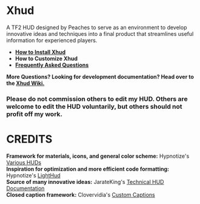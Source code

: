 # Xhud
A TF2 HUD designed by Peaches to serve as an environment to develop innovative ideas and techniques into a final product that streamlines useful information for experienced players.
* **[How to Install Xhud](https://github.com/PapaPeach/xhud/wiki/How-To-Install)**
* **How to Customize Xhud**
* **[Frequently Asked Questions](https://github.com/PapaPeach/xhud/wiki/Frequently-Asked-Questions)**

**More Questions? Looking for development documentation? Head over to the [Xhud Wiki.](https://github.com/PapaPeach/xhud/wiki)**

### Please do not commission others to edit my HUD. Others are welcome to edit the HUD voluntarily, but others should not profit off my work.

# CREDITS
**Framework for materials, icons, and general color scheme:** Hypnotize's [ Various HUDs](https://github.com/Hypnootize)  
**Inspiration for optimization and more efficient code formatting:** Hypnotize's [LightHud](https://github.com/Hypnootize/lighthud)  
**Source of many innovative ideas:** JarateKing's [Technical HUD Documentation](https://github.com/JarateKing)  
**Closed caption framework:** Clovervidia's [Custom Captions](https://github.com/clovervidia/clovervidias-captions)
